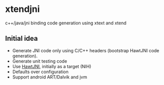 xtendjni
========

c++/java/jni binding code generation using xtext and xtend

Initial idea
------------

* Generate JNI code only using C/C++ headers (bootstrap HawtJNI code generation).
* Generate unit testing code
* Use [HawtJNI](http://fusesource.com/forge/sites/hawtjni/blog/index.html), initially as a target (NIH)
* Defaults over configuration
* Support android ART/Dalvik and jvm
